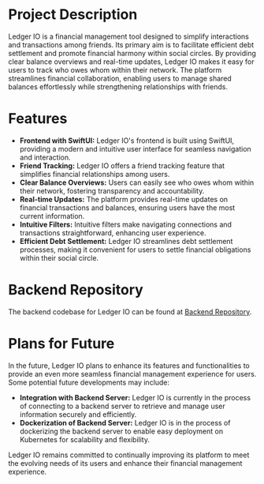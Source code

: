 # Project Description

Ledger IO is a financial management tool designed to simplify interactions and transactions among friends. Its primary aim is to facilitate efficient debt settlement and promote financial harmony within social circles. By providing clear balance overviews and real-time updates, Ledger IO makes it easy for users to track who owes whom within their network. The platform streamlines financial collaboration, enabling users to manage shared balances effortlessly while strengthening relationships with friends.

# Features

- **Frontend with SwiftUI:** Ledger IO's frontend is built using SwiftUI, providing a modern and intuitive user interface for seamless navigation and interaction.
- **Friend Tracking:** Ledger IO offers a friend tracking feature that simplifies financial relationships among users. 
- **Clear Balance Overviews:** Users can easily see who owes whom within their network, fostering transparency and accountability.
- **Real-time Updates:** The platform provides real-time updates on financial transactions and balances, ensuring users have the most current information.
- **Intuitive Filters:** Intuitive filters make navigating connections and transactions straightforward, enhancing user experience.
- **Efficient Debt Settlement:** Ledger IO streamlines debt settlement processes, making it convenient for users to settle financial obligations within their social circle.

# Backend Repository

The backend codebase for Ledger IO can be found at [Backend Repository](https://github.com/AlexLazcano/LedgerIO-Backend).


# Plans for Future

In the future, Ledger IO plans to enhance its features and functionalities to provide an even more seamless financial management experience for users. Some potential future developments may include:

- **Integration with Backend Server:** Ledger IO is currently in the process of connecting to a backend server to retrieve and manage user information securely and efficiently.
- **Dockerization of Backend Server:** Ledger IO is in the process of dockerizing the backend server to enable easy deployment on Kubernetes for scalability and flexibility.


Ledger IO remains committed to continually improving its platform to meet the evolving needs of its users and enhance their financial management experience.
